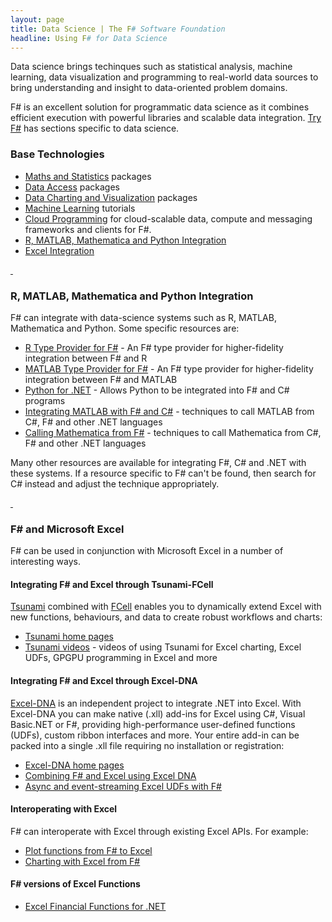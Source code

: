 ```yaml
---
layout: page
title: Data Science | The F# Software Foundation
headline: Using F# for Data Science
---
```


Data science brings techinques such as statistical analysis, machine learning, data visualization and programming to 
real-world data sources to bring understanding and insight to data-oriented problem domains.

F# is an excellent solution for programmatic data science as it combines efficient execution
with powerful libraries and scalable data integration. [Try F#](http://tryfsharp.org/learn) has sections specific to data science. 

### Base Technologies

* [Maths and Statistics](/math) packages
* [Data Access](/data-access) packages
* [Data Charting and Visualization](/data-visualization) packages
* [Machine Learning](/machine-learning) tutorials
* [Cloud Programming](/cloud) for cloud-scalable data, compute and messaging frameworks and clients for F#.
* [R, MATLAB, Mathematica and Python Integration](#r-matlab-mathematica-python)
* [Excel Integration](#excel)

<a id="r-matlab-mathematica-python" href="#">&nbsp;</a>
### R, MATLAB, Mathematica and Python Integration

F# can integrate with data-science systems such as R, MATLAB, Mathematica and Python. Some specific resources are:

 * [R Type Provider for F#](https://github.com/BlueMountainCapital/FSharpRProvider) - An F# type provider for higher-fidelity integration between F# and R
 * [MATLAB Type Provider for F#](http://bayardrock.github.io/Matlab-Type-Provider/) - An F# type provider for higher-fidelity integration between F# and MATLAB
 * [Python for .NET](http://pythonnet.sourceforge.net/readme.html) - Allows Python to be integrated into F# and C# programs
 * [Integrating MATLAB with F# and C#](http://www.mathworks.com/matlabcentral/fileexchange/12987) - techniques to call MATLAB from C#, F# and other .NET languages
 * [Calling Mathematica from F#](http://reference.wolfram.com/mathematica/NETLink/tutorial/CallingMathematicaFromNET.html) - techniques to call Mathematica from C#, F# and other .NET languages
 
Many other resources are available for integrating F#, C# and .NET with these systems. If a resource specific
to F# can't be found, then search for C# instead and adjust the technique appropriately.


<a id="excel" href="#">&nbsp;</a>
### F# and Microsoft Excel 

F# can be used in conjunction with Microsoft Excel in a number of interesting ways.

#### Integrating F# and Excel through Tsunami-FCell

[Tsunami](http://tsunami.io/) combined with [FCell](http://www.statfactory.co.uk/fcell-add-in/) enables you to
dynamically extend Excel with new functions, behaviours, and data to create robust workflows and charts:

 * [Tsunami home pages](http://tsunami.io/)
 * [Tsunami videos](http://tsunami.io/media.html) - videos of using Tsunami for Excel charting, Excel UDFs, GPGPU programming in Excel and more

#### Integrating F# and Excel through Excel-DNA

[Excel-DNA](http://excel-dna.net/) is an independent project to integrate .NET into Excel. With Excel-DNA you can make native (.xll) add-ins for Excel using C#, Visual Basic.NET or F#, providing high-performance user-defined functions (UDFs), custom ribbon interfaces 
and more. Your entire add-in can be packed into a single .xll file requiring no installation or registration:

 * [Excel-DNA home pages](http://excel-dna.net/)
 * [Combining F# and Excel using Excel DNA](http://blogs.msdn.com/b/fsharpteam/archive/2013/07/16/combining-f-and-excel-using-excel-dna-some-links.aspx)
 * [Async and event-streaming Excel UDFs with F#](http://excel-dna.net/2013/03/26/async-and-event-streaming-excel-udfs-with-f/)

#### Interoperating with Excel 

F# can interoperate with Excel through existing Excel APIs. For example:

 * [Plot functions from F# to Excel](http://www.clear-lines.com/blog/post/Plot-functions-from-FSharp-to-Excel.aspx)
 * [Charting with Excel from F#](http://bit.ly/GGv8z4)

#### F# versions of Excel Functions

 * [Excel Financial Functions for .NET](http://archive.msdn.microsoft.com/FinancialFunctions)

